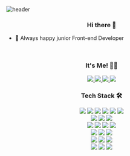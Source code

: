 
![header](https://capsule-render.vercel.app/api?type=Slice&color=1E8CBE&height=180&section=header&text=minheock&fontSize=80&fontColor=343a40&animation=twinkling&rotate=-5)

<h3 align="center"> Hi there 👋</h3>

- 😤 Always happy junior Front-end Developer

</br>
  <h3 align="center">It's Me! 🙋‍♂️</h3>
  <p align="center">
    <a href="https://www.facebook.com/">
      <img src="https://img.shields.io/badge/Facebook-1877F2?style=flat-square&logo=Facebook&logoColor=white"/>
    </a>
    <a href="mailto:dygks0602@naver.com">
      <img src="https://img.shields.io/badge/E--Mail-03C75A?style=flat-square&logo=Naver&logoColor=white"/>
    </a>
    <a href="https://harang-resume.notion.site/e745ead9704646ddad166eabf3c66d10">
      <img src="https://img.shields.io/badge/Notion-000000?style=flat-square&logo=notion&logoColor=#000000"/>
    </a>
    <a href="https://www.linkedin.com/in/seungmin95">
      <img src="https://img.shields.io/badge/LinkedIn-0A66C2?style=flat-square&logo=LinkedIn&logoColor=#000000"/>
    </a>
  </p>


  <h3 align="center">Tech Stack 🛠</h3>
<p align="center">
  <img src="https://img.shields.io/badge/Next.js-000000?style=flat-square&logo=Next.js&logoColor=white"/>
  <img src="https://img.shields.io/badge/React-61DAFB?style=flat-square&logo=React&logoColor=black"/>
  <img src="https://img.shields.io/badge/Redux-764ABC?style=flat-square&logo=Redux&logoColor=white"/>
  <img src="https://img.shields.io/badge/JavaScript-F7DF1E?style=flat-square&logo=JavaScript&logoColor=black"/>
  <img src="https://img.shields.io/badge/TypeScript-007ACC?style=flat-square&logo=TypeScript&logoColor=white"/>
  <img src="https://img.shields.io/badge/Java-007396?style=flat-square&logo=Java&logoColor=white"/>
  </br>
  <img src="https://img.shields.io/badge/CSS3-1572B6?style=flat-square&logo=CSS3&logoColor=white"/>
  <img src="https://img.shields.io/badge/Sass-CC6699?style=flat-square&logo=Sass&logoColor=white"/>
  <img src="https://img.shields.io/badge/styled--components-DB7093?style=flat-square&logo=styled-components&logoColor=white"/>
  </br>
  <img src="https://img.shields.io/badge/Node.js-339933?style=flat-square&logo=Node.js&logoColor=white"/>
  <img src="https://img.shields.io/badge/MySQL-4479A1?style=flat-square&logo=MySQL&logoColor=white"/>
  <img src="https://img.shields.io/badge/MongoDB-47A248?style=flat-square&logo=MongoDB&logoColor=white"/>
  <img src="https://img.shields.io/badge/Firebase-FFCA28?style=flat-square&logo=Firebase&logoColor=black"/>
  </br>
  <img src="https://img.shields.io/badge/Git-F05032?style=flat-square&logo=Git&logoColor=white"/>
  <img src="https://img.shields.io/badge/GitHub-181717?style=flat-square&logo=GitHub&logoColor=white"/>
  <img src="https://img.shields.io/badge/GitHub_Actions-2088FF?style=flat-square&logo=GitHub-Actions&logoColor=white"/>
  </br>
  <img src="https://img.shields.io/badge/Webpack-8DD6F9?style=flat-square&logo=Webpack&logoColor=black"/>
  <img src="https://img.shields.io/badge/Babel-F9DC3E?style=flat-square&logo=Babel&logoColor=white"/>
  <img src="https://img.shields.io/badge/ESLint-4B32C3?style=flat-square&logo=ESLint&logoColor=white"/>
  <br/>
  <img src="https://img.shields.io/badge/Jest-C21325?style=flat-square&logo=Jest&logoColor=white"/>
  <img src="https://img.shields.io/badge/Testing_Library-E33332?style=flat-square&logo=Testing-Library&logoColor=white"/>
  <img src="https://img.shields.io/badge/CodeceptJS-ffe680?style=flat-square&logo=CodeceptJS&logoColor=blue"/>
</p>

</br>

<!---
minheock/minheock is a ✨ special ✨ repository because its `README.md` (this file) appears on your GitHub profile.
You can click the Preview link to take a look at your changes.
--->

